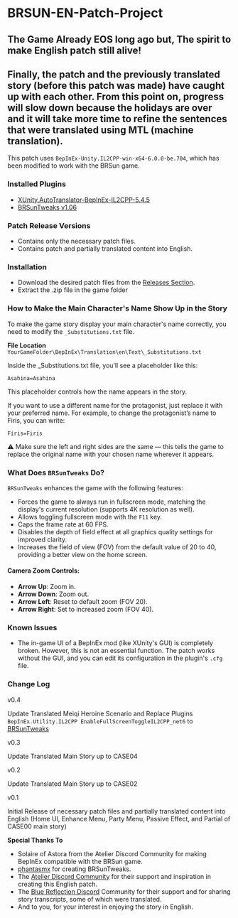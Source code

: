 # BRSUN-EN-Patch-Project
## The Game Already EOS long ago but, The spirit to make English patch still alive!


## Finally, the patch and the previously translated story (before this patch was made) have caught up with each other. From this point on, progress will slow down because the holidays are over and it will take more time to refine the sentences that were translated using MTL (machine translation).

This patch uses ```BepInEx-Unity.IL2CPP-win-x64-6.0.0-be.704```, which has been modified to work with the BRSun game.

### **Installed Plugins**
- [XUnity.AutoTranslator-BepInEx-IL2CPP-5.4.5](https://github.com/bbepis/XUnity.AutoTranslator)
- [BRSunTweaks v1.06](https://github.com/phantasmx/BRSunTweaks) 

### **Patch Release Versions**
- Contains only the necessary patch files.
- Contains patch and partially translated content into English.

### **Installation**
- Download the desired patch files from the [Releases Section](https://github.com/kokomif/BRSUN-EN-Patch-Project/releases).
- Extract the .zip file in the game folder

### **How to Make the Main Character's Name Show Up in the Story**

To make the game story display your main character's name correctly, you need to modify the `_Substitutions.txt` file.

**File Location**
`YourGameFolder\BepInEx\Translation\en\Text\_Substitutions.txt`

Inside the _Substitutions.txt file, you’ll see a placeholder like this:

`Asahina=Asahina`

This placeholder controls how the name appears in the story.

If you want to use a different name for the protagonist, just replace it with your preferred name.
For example, to change the protagonist’s name to Firis, you can write:

`Firis=Firis`

⚠️ Make sure the left and right sides are the same — this tells the game to replace the original name with your chosen name wherever it appears.

### What Does `BRSunTweaks` Do?

`BRSunTweaks` enhances the game with the following features:

- Forces the game to always run in fullscreen mode, matching the display's current resolution (supports 4K resolution as well).
- Allows toggling fullscreen mode with the `F11` key.
- Caps the frame rate at 60 FPS.
- Disables the depth of field effect at all graphics quality settings for improved clarity.
- Increases the field of view (FOV) from the default value of 20 to 40, providing a better view on the home screen.

#### Camera Zoom Controls:
- **Arrow Up**: Zoom in.
- **Arrow Down**: Zoom out.
- **Arrow Left**: Reset to default zoom (FOV 20).
- **Arrow Right**: Set to increased zoom (FOV 40).


### **Known Issues**
- The in-game UI of a BepInEx mod (like XUnity's GUI) is completely broken. However, this is not an essential function. The patch works without the GUI, and you can edit its configuration in the plugin's `.cfg` file.

### **Change Log**

v0.4

Update Translated Meiqi Heroine Scenario and Replace Plugins `BepInEx.Utility.IL2CPP EnableFullScreenToggleIL2CPP_net6` to [BRSunTweaks](https://github.com/phantasmx/BRSunTweaks)

v0.3

Update Translated Main Story up to CASE04

v0.2

Update Translated Main Story up to CASE02

v0.1 

Initial Release of necessary patch files and partially translated content into English (Home UI, Enhance Menu, Party Menu, Passive Effect, and Partial of CASE00 main story)

**Special Thanks To**
- Solaire of Astora from the Atelier Discord Community for making BepInEx compatible with the BRSun game.
- [phantasmx](https://github.com/phantasmx) for creating BRSunTweaks.
- The [Atelier Discord Community](https://discord.gg/tNB62xYZ95) for their support and inspiration in creating this English patch.
- The [Blue Reflection Discord](https://discord.gg/mg3Vn8gJsf) Community for their support and for sharing story transcripts, some of which were translated.
- And to you, for your interest in enjoying the story in English.


